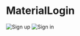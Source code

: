# MaterialLogin

![Sign up](../master/app/screenshot/SignUp.png)
![Sign in](../master/app/screenshot/login.png)
